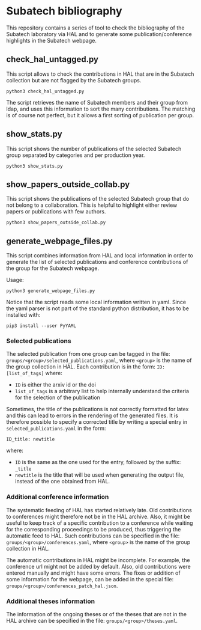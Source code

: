 # Subatech bibliography

This repository contains a series of tool to check the bibliography of the Subatech laboratory via HAL and to generate some publication/conference highlights in the Subatech webpage.

## check_hal_untagged.py

This script allows to check the contributions in HAL that are in the Subatech collection but are not flagged by the Subatech groups.

```shell
python3 check_hal_untagged.py
```

The script retrieves the name of Subatech members and their group from ldap, and uses this information to sort the many contributions.
The matching is of course not perfect, but it allows a first sorting of publication per group.

## show_stats.py

This script shows the number of publications of the selected Subatech group separated by categories and per production year.

```shell
python3 show_stats.py
```

## show_papers_outside_collab.py

This script shows the publications of the selected Subatech group that do not belong to a collaboration.
This is helpful to highlight either review papers or publications with few authors.

```shell
python3 show_papers_outside_collab.py
```

## generate_webpage_files.py

This script combines information from HAL and local information in order to generate the list of selected publications and conference contributions of the group for the Subatech webpage.

Usage:

```shell
python3 generate_webpage_files.py
```

Notice that the script reads some local information written in yaml. Since the yaml parser is not part of the standard python distribution, it has to be installed with:

```shell
pip3 install --user PyYAML
```

### Selected publications

The selected publication from one group can be tagged in the file: `groups/<group>/selected_publications.yaml`, where `<group>` is the name of the group collection in HAL.
Each contribution is in the form:
`ID: [list_of_tags]`
where:

* `ID` is either the arxiv id or the doi
* `list_of_tags` is a arbitrary list to help internally understand the criteria for the selection of the publication

Sometimes, the title of the publications is not correctly formatted for latex and this can lead to errors in the rendering of the generated files.
It is therefore possible to specify a corrected title by writing a special entry in `selected_publications.yaml` in the form:

`ID_title: newtitle`

where:

* `ID` is the same as the one used for the entry, followed by the suffix: `_title`
* `newtitle` is the title that will be used when generating the output file, instead of the one obtained from HAL.

### Additional conference information

The systematic feeding of HAL has started relatively late.
Old contributions to conferences might therefore not be in the HAL archive.
Also, it might be useful to keep track of a specific contribution to a conference while waiting for the corresponding proceedings to be produced, thus triggering the automatic feed to HAL.
Such contributions can be specified in the file: `groups/<group>/conferences.yaml`, where `<group>` is the name of the group collection in HAL.

The automatic contributions in HAL might be incomplete.
For example, the conference url might not be added by default.
Also, old contributions were entered manually and might have some errors.
The fixes or addition of some information for the webpage, can be added in the special file: `groups/<group>/conferences_patch_hal.json`.

### Additional theses information

The information of the ongoing theses or of the theses that are not in the HAL archive can be specified in the file: `groups/<group>/theses.yaml`.
